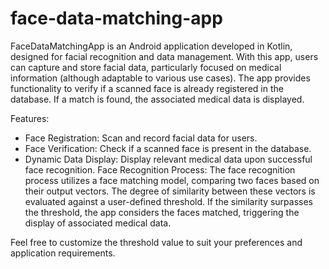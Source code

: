 # face-data-matching-app

FaceDataMatchingApp is an Android application developed in Kotlin, designed for facial recognition and data management. With this app, users can capture and store facial data, particularly focused on medical information (although adaptable to various use cases). The app provides functionality to verify if a scanned face is already registered in the database. If a match is found, the associated medical data is displayed.

Features:
* Face Registration: Scan and record facial data for users.
* Face Verification: Check if a scanned face is present in the database.
* Dynamic Data Display: Display relevant medical data upon successful face recognition.
Face Recognition Process:
The face recognition process utilizes a face matching model, comparing two faces based on their output vectors. The degree of similarity between these vectors is evaluated against a user-defined threshold. If the similarity surpasses the threshold, the app considers the faces matched, triggering the display of associated medical data.

Feel free to customize the threshold value to suit your preferences and application requirements.
